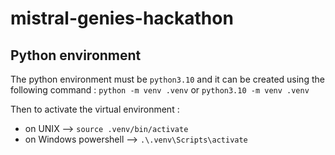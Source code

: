 # mistral-genies-hackathon

## Python environment

The python environment must be `python3.10` and it can be created using the following command :
`python -m venv .venv`
or
`python3.10 -m venv .venv`

Then to activate the virtual environment :
- on UNIX --> `source .venv/bin/activate`
- on Windows powershell --> `.\.venv\Scripts\activate`
